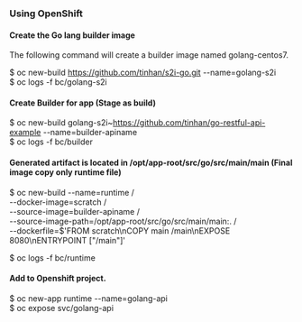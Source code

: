 ### Using OpenShift
#### Create the Go lang builder image
The following command will create a builder image named golang-centos7.

$ oc new-build https://github.com/tinhan/s2i-go.git --name=golang-s2i\
$ oc logs -f bc/golang-s2i

#### Create Builder for app (Stage as build)

$ oc new-build golang-s2i~https://github.com/tinhan/go-restful-api-example --name=builder-apiname\
$ oc logs -f bc/builder


#### Generated artifact is located in /opt/app-root/src/go/src/main/main (Final image copy only runtime file)
$ oc new-build --name=runtime /\
   --docker-image=scratch /\
   --source-image=builder-apiname /\
   --source-image-path=/opt/app-root/src/go/src/main/main:. /\
   --dockerfile=$'FROM scratch\nCOPY main /main\nEXPOSE 8080\nENTRYPOINT ["/main"]'

$ oc logs -f bc/runtime

#### Add to Openshift project.

$ oc new-app runtime --name=golang-api\
$ oc expose svc/golang-api
